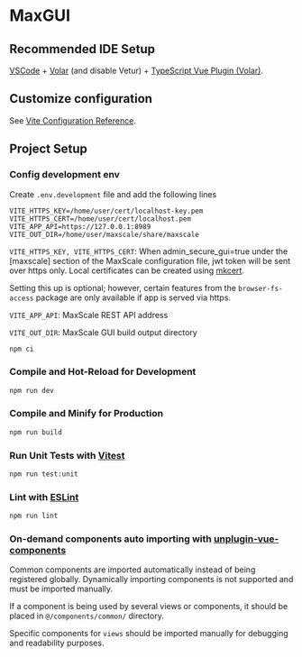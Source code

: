 # MaxGUI

## Recommended IDE Setup

[VSCode](https://code.visualstudio.com/) + [Volar](https://marketplace.visualstudio.com/items?itemName=Vue.volar) (and disable Vetur) + [TypeScript Vue Plugin (Volar)](https://marketplace.visualstudio.com/items?itemName=Vue.vscode-typescript-vue-plugin).

## Customize configuration

See [Vite Configuration Reference](https://vitejs.dev/config/).

## Project Setup

### Config development env

Create `.env.development` file and add the following lines

```
VITE_HTTPS_KEY=/home/user/cert/localhost-key.pem
VITE_HTTPS_CERT=/home/user/cert/localhost.pem
VITE_APP_API=https://127.0.0.1:8989
VITE_OUT_DIR=/home/user/maxscale/share/maxscale
```

`VITE_HTTPS_KEY, VITE_HTTPS_CERT`: When admin_secure_gui=true under the [maxscale]
section of the MaxScale configuration file, jwt token will be sent over https only.
Local certificates can be created using [mkcert](https://github.com/FiloSottile/mkcert).

Setting this up is optional; however, certain features from the `browser-fs-access`
package are only available if app is served via https.

`VITE_APP_API`: MaxScale REST API address

`VITE_OUT_DIR`: MaxScale GUI build output directory

```sh
npm ci
```

### Compile and Hot-Reload for Development

```sh
npm run dev
```

### Compile and Minify for Production

```sh
npm run build
```

### Run Unit Tests with [Vitest](https://vitest.dev/)

```sh
npm run test:unit
```

### Lint with [ESLint](https://eslint.org/)

```sh
npm run lint
```

### On-demand components auto importing with [unplugin-vue-components](https://github.com/unplugin/unplugin-vue-components)

Common components are imported automatically instead of being registered
globally. Dynamically importing components is not supported and must be
imported manually.

If a component is being used by several views or components, it should be
placed in `@/components/common/` directory.

Specific components for `views` should be imported manually for debugging
and readability purposes.
